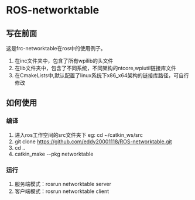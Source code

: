 # ROS-networktable

## 写在前面

这是frc-networktable在ros中的使用例子。

1. 在inc文件夹中，包含了所有wpilib的头文件
2. 在lib文件夹中，包含了不同系统，不同架构的ntcore,wpiutil链接库文件
3. 在CmakeLists中,默认配置了linux系统下x86_x64架构的链接库路径，可自行修改

## 如何使用

### 编译

1. 进入ros工作空间的src文件夹下  eg: cd ~/catkin_ws/src
2. git clone https://github.com/eddy20001118/ROS-networktable.git
3. cd ..
4. catkin_make --pkg networktable 

### 运行

1. 服务端模式：rosrun networktable server
2. 客户端模式：rosrun networktable client